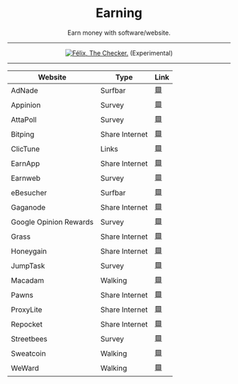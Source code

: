 <div align="center"><h1>Earning</h1>
<p>Earn money with software/website.</p>

___

[![Félix, The Checker.](https://github.com/LeBazarDeBryan/Earning/actions/workflows/link.yml/badge.svg)](https://github.com/LeBazarDeBryan/Earning/actions/workflows/link.yml) (Experimental)
___

| Website | Type | Link |
|---------|------|------|
| AdNade | Surfbar | <a href="https://adnade.net/?ref=LeBazarDeBryan">🟩</a> |
| Appinion | Survey | <a href="">🟥</a> |
| AttaPoll | Survey | <a href="https://attapoll.app/join/ykvoh">🟩</a> |
| Bitping | Share Internet | <a href="https://app.bitping.com/?r=fxiFvAEg">🟩</a> |
| ClicTune | Links | <a href="https://www.clictune.com/auth/signup/140463">🟩</a> |
| EarnApp | Share Internet | <a href="https://earnapp.com/dashboard/signup?r=B3RlZCMl">🟩</a> |
| Earnweb | Survey | <a href="">🟥</a> |
| eBesucher | Surfbar | <a href="https://www.ebesucher.com/?ref=justfelix">🟩</a> |
| Gaganode | Share Internet | <a href="https://dashboard.gaganode.com/register?referral_code=brgbswarhqlepuu">🟩</a> |
| Google Opinion Rewards | Survey | <a href="https://surveys.google.com/google-opinion-rewards/">🟩</a> |
| Grass | Share Internet | <a href="https://app.getgrass.io/register/?referralCode=fvehjREzI13uGQv">🟩</a> |
| Honeygain | Share Internet | <a href="https://r.honeygain.me/LEBAZD645C">🟩</a> |
| JumpTask | Survey | <a href="https://www.jumptask.io/r/decyvanejacy">🟩</a> |
| Macadam | Walking | <a href="https://macadam.carrd.co">🟩</a> |
| Pawns | Share Internet | <a href="https://pawns.app/?r=3178929">🟩</a> |
| ProxyLite | Share Internet | <a href="https://proxylite.ru/?r=Q48OO8CX&utm_source=GitHub">🟩</a> |
| Repocket | Share Internet | <a href="https://link.repocket.com/vxLX">🟩</a> |
| Streetbees | Survey | <a href="https://www.streetbees.com">🟩</a> |
| Sweatcoin | Walking | <a href="https://sweatco.in/i/severinegalera">🟩</a> |
| WeWard | Walking | <a href="https://www.wewardapp.com">🟩</a> |
</div>
